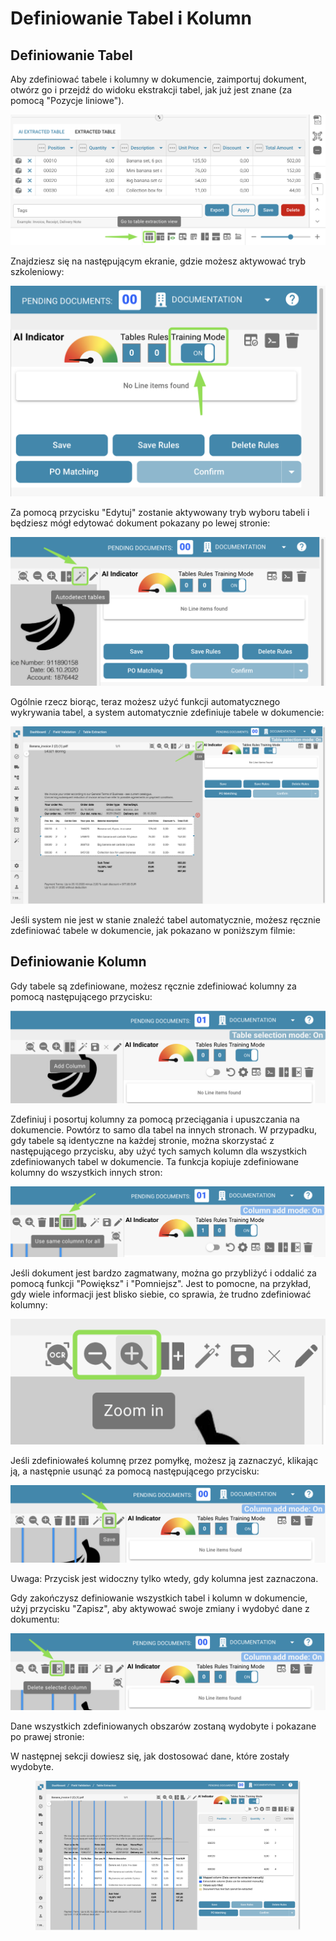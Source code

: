 # Definiowanie Tabel i Kolumn

## Definiowanie Tabel

Aby zdefiniować tabele i kolumny w dokumencie, zaimportuj dokument, otwórz go i przejdź do widoku ekstrakcji tabel, jak już jest znane (za pomocą "Pozycje liniowe").

![](https://raw.githubusercontent.com/Fellow-Consulting-AG/docbits/refs/heads/main/readme/.gitbook/assets/define_tables_and_columns_1.png)

Znajdziesz się na następującym ekranie, gdzie możesz aktywować tryb szkoleniowy:

![](https://raw.githubusercontent.com/Fellow-Consulting-AG/docbits/refs/heads/main/readme/.gitbook/assets/define_tables_and_columns_2.png)

Za pomocą przycisku "Edytuj" zostanie aktywowany tryb wyboru tabeli i będziesz mógł edytować dokument pokazany po lewej stronie:

![](https://raw.githubusercontent.com/Fellow-Consulting-AG/docbits/refs/heads/main/readme/.gitbook/assets/define_tables_and_columns_3.png)

Ogólnie rzecz biorąc, teraz możesz użyć funkcji automatycznego wykrywania tabel, a system automatycznie zdefiniuje tabele w dokumencie:

![](https://raw.githubusercontent.com/Fellow-Consulting-AG/docbits/refs/heads/main/readme/.gitbook/assets/define_tables_and_columns_4.png)

Jeśli system nie jest w stanie znaleźć tabel automatycznie, możesz ręcznie zdefiniować tabele w dokumencie, jak pokazano w poniższym filmie:

## Definiowanie Kolumn

Gdy tabele są zdefiniowane, możesz ręcznie zdefiniować kolumny za pomocą następującego przycisku:

![](https://raw.githubusercontent.com/Fellow-Consulting-AG/docbits/refs/heads/main/readme/.gitbook/assets/define_tables_and_columns_5.png)

Zdefiniuj i posortuj kolumny za pomocą przeciągania i upuszczania na dokumencie. Powtórz to samo dla tabel na innych stronach. W przypadku, gdy tabele są identyczne na każdej stronie, można skorzystać z następującego przycisku, aby użyć tych samych kolumn dla wszystkich zdefiniowanych tabel w dokumencie. Ta funkcja kopiuje zdefiniowane kolumny do wszystkich innych stron:

![](https://raw.githubusercontent.com/Fellow-Consulting-AG/docbits/refs/heads/main/readme/.gitbook/assets/define_tables_and_columns_6.png)

Jeśli dokument jest bardzo zagmatwany, można go przybliżyć i oddalić za pomocą funkcji "Powiększ" i "Pomniejsz". Jest to pomocne, na przykład, gdy wiele informacji jest blisko siebie, co sprawia, że trudno zdefiniować kolumny:

![](https://raw.githubusercontent.com/Fellow-Consulting-AG/docbits/refs/heads/main/readme/.gitbook/assets/define_tables_and_columns_7.png)

Jeśli zdefiniowałeś kolumnę przez pomyłkę, możesz ją zaznaczyć, klikając ją, a następnie usunąć za pomocą następującego przycisku:

![](https://raw.githubusercontent.com/Fellow-Consulting-AG/docbits/refs/heads/main/readme/.gitbook/assets/define_tables_and_columns_8.png)

Uwaga: Przycisk jest widoczny tylko wtedy, gdy kolumna jest zaznaczona.

Gdy zakończysz definiowanie wszystkich tabel i kolumn w dokumencie, użyj przycisku "Zapisz", aby aktywować swoje zmiany i wydobyć dane z dokumentu:

![](https://raw.githubusercontent.com/Fellow-Consulting-AG/docbits/refs/heads/main/readme/.gitbook/assets/define_tables_and_columns_9.png)

Dane wszystkich zdefiniowanych obszarów zostaną wydobyte i pokazane po prawej stronie:

&#x20;W następnej sekcji dowiesz się, jak dostosować dane, które zostały wydobyte.

<figure><img src="https://raw.githubusercontent.com/Fellow-Consulting-AG/docbits/refs/heads/main/readme/.gitbook/assets/define_tables_and_columns_10.png" alt="" width="563"><figcaption></figcaption></figure>
